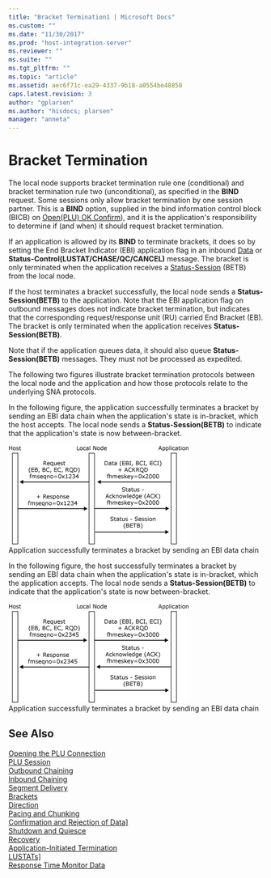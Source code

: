 ```yaml
---
title: "Bracket Termination1 | Microsoft Docs"
ms.custom: ""
ms.date: "11/30/2017"
ms.prod: "host-integration-server"
ms.reviewer: ""
ms.suite: ""
ms.tgt_pltfrm: ""
ms.topic: "article"
ms.assetid: aec6f71c-ea29-4337-9b18-a0554be48858
caps.latest.revision: 3
author: "gplarsen"
ms.author: "hisdocs; plarsen"
manager: "anneta"
---
```

# Bracket Termination
The local node supports bracket termination rule one (conditional) and bracket termination rule two (unconditional), as specified in the **BIND** request. Some sessions only allow bracket termination by one session partner. This is a **BIND** option, supplied in the bind information control block (BICB) on [Open(PLU) OK Confirm](./open-plu-oconfirm1.md)), and it is the application's responsibility to determine if (and when) it should request bracket termination.  
  
 If an application is allowed by its **BIND** to terminate brackets, it does so by setting the End Bracket Indicator (EBI) application flag in an inbound [Data](./data1.md) or **Status-Control(LUSTAT/CHASE/QC/CANCEL)** message. The bracket is only terminated when the application receives a [Status-Session](./status-session2.md) (BETB) from the local node.  
  
 If the host terminates a bracket successfully, the local node sends a **Status-Session(BETB)** to the application. Note that the EBI application flag on outbound messages does not indicate bracket termination, but indicates that the corresponding request/response unit (RU) carried End Bracket (EB). The bracket is only terminated when the application receives **Status-Session(BETB)**.  
  
 Note that if the application queues data, it should also queue **Status-Session(BETB)** messages. They must not be processed as expedited.  
  
 The following two figures illustrate bracket termination protocols between the local node and the application and how those protocols relate to the underlying SNA protocols.  
  
 In the following figure, the application successfully terminates a bracket by sending an EBI data chain when the application's state is in-bracket, which the host accepts. The local node sends a **Status-Session(BETB)** to indicate that the application's state is now between-bracket.  
  
 ![](../core/media/his-32703l.gif "his_32703l")  
Application successfully terminates a bracket by sending an EBI data chain  
  
 In the following figure, the host successfully terminates a bracket by sending an EBI data chain when the application's state is in-bracket, which the application accepts. The local node sends a **Status-Session(BETB)** to indicate that the application's state is now between-bracket.  
  
 ![](../core/media/his-32703la.gif "his_32703la")  
Application successfully terminates a bracket by sending an EBI data chain  
  
## See Also  
 [Opening the PLU Connection](../core/opening-the-plu-connection1.md)   
 [PLU Session](../core/plu-session2.md)   
 [Outbound Chaining](../core/outbound-chaining2.md)   
 [Inbound Chaining](../core/inbound-chaining1.md)   
 [Segment Delivery](../core/segment-delivery1.md)   
 [Brackets](../core/brackets1.md)   
 [Direction](../core/direction1.md)   
 [Pacing and Chunking](../core/pacing-and-chunking1.md)   
 [Confirmation and Rejection of Data\]](../core/confirmation-and-rejection-of-data]1.md)   
 [Shutdown and Quiesce](../core/shutdown-and-quiesce1.md)   
 [Recovery](../core/recovery1.md)   
 [Application-Initiated Termination](../core/application-initiated-termination1.md)   
 [LUSTATs\]](../core/lustats]1.md)   
 [Response Time Monitor Data](../core/response-time-monitor-data1.md)